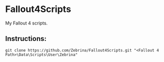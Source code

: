 # Fallout4Scripts
My Fallout 4 scripts.

## Instructions:
```
git clone https://github.com/Zebrina/Fallout4Scripts.git "<Fallout 4 Path>\Data\Scripts\User\Zebrina"
```
